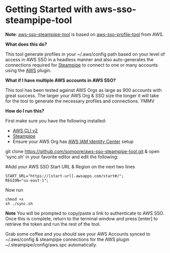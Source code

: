 ﻿# Getting Started with aws-sso-steampipe-tool

**Note**: [aws-sso-steampipe-tool](https://github.com/somoore/aws-sso-steampipe-tool) is based on [aws-sso-profile-tool](https://github.com/aws-samples/aws-sso-profile-tool) from AWS. 

**What does this do?**

This tool generate profiles in your ~/.aws/config path based on your level of access in AWS SSO in a headless manner and also auto-generates the connections required for [Steampipe](https://steampipe.io/) to connect to one or many accounts using the [AWS](https://hub.steampipe.io/plugins/turbot/aws) plugin.

**What if I have multiple AWS accounts in AWS SSO?**

This tool has been tested against AWS Orgs as large as 900 accounts with great success. The larger your AWS Org & SSO size the longer it will take for the tool to generate the necessary profiles and connections. YMMV

**How do I run this?**

First make sure you have the following installed:
 - [AWS CLI v2](https://docs.aws.amazon.com/cli/latest/userguide/getting-started-install.html)
 - [Steampipe](https://steampipe.io/downloads)
 - Ensure your AWS Org has [AWS IAM Identity Center](https://aws.amazon.com/iam/identity-center/) setup

git clone https://github.com/somoore/aws-sso-steampipe-tool.git  & open 'sync.sh' in your favorite editor and edit the following:

#Add your AWS SSO Start URL & Region on the next two lines
 

    START_URL="https://[start-url].awsapps.com/start#/"; 
    REGION="us-east-1";

Now run

    chmod +x
    sh ./sync.sh

**Note** 
You will be prompted to copy/paste a link to authenticate to AWS SSO. 
Once this is complete, return to the terminal window and press [enter] to retrieve the token and run the rest of the tool. 

Grab some coffee and you should see your AWS Accounts synced to ~/.aws/config & steampipe connections for the AWS plugin ~/.steampipe/config/aws.spc automatically.


